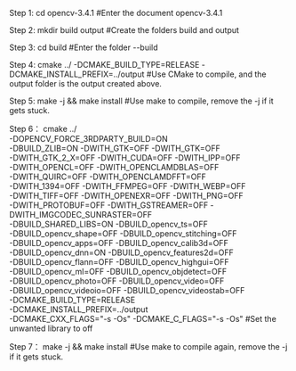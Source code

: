 Step 1:
cd opencv-3.4.1 					#Enter the document opencv-3.4.1

Step 2:
mkdir build output 					#Create the folders build and output

Step 3:
cd build 						#Enter the folder --build

Step 4:
cmake ../ 
-DCMAKE_BUILD_TYPE=RELEASE 
-DCMAKE_INSTALL_PREFIX=../output 			#Use CMake to compile, and the output folder is the output created above.

Step 5:
make -j && make install 				#Use make to compile, remove the -j if it gets stuck.

Step 6：
cmake ../ \
-DOPENCV_FORCE_3RDPARTY_BUILD=ON \
-DBUILD_ZLIB=ON -DWITH_GTK=OFF -DWITH_GTK=OFF \
-DWITH_GTK_2_X=OFF -DWITH_CUDA=OFF -DWITH_IPP=OFF \
-DWITH_OPENCL=OFF -DWITH_OPENCLAMDBLAS=OFF \
-DWITH_QUIRC=OFF -DWITH_OPENCLAMDFFT=OFF \
-DWITH_1394=OFF -DWITH_FFMPEG=OFF -DWITH_WEBP=OFF \
-DWITH_TIFF=OFF -DWITH_OPENEXR=OFF -DWITH_PNG=OFF \
-DWITH_PROTOBUF=OFF -DWITH_GSTREAMER=OFF -DWITH_IMGCODEC_SUNRASTER=OFF \
-DBUILD_SHARED_LIBS=ON -DBUILD_opencv_ts=OFF \
-DBUILD_opencv_shape=OFF -DBUILD_opencv_stitching=OFF \
-DBUILD_opencv_apps=OFF -DBUILD_opencv_calib3d=OFF \
-DBUILD_opencv_dnn=ON -DBUILD_opencv_features2d=OFF \
-DBUILD_opencv_flann=OFF -DBUILD_opencv_highgui=OFF \
-DBUILD_opencv_ml=OFF -DBUILD_opencv_objdetect=OFF \
-DBUILD_opencv_photo=OFF -DBUILD_opencv_video=OFF \
-DBUILD_opencv_videoio=OFF -DBUILD_opencv_videostab=OFF \
-DCMAKE_BUILD_TYPE=RELEASE \
-DCMAKE_INSTALL_PREFIX=../output \
-DCMAKE_CXX_FLAGS="-s -Os" -DCMAKE_C_FLAGS="-s -Os"	#Set the unwanted library to off

Step 7：
make -j && make install 				#Use make to compile again, remove the -j if it gets stuck.


